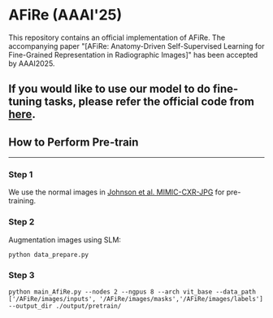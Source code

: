 # AFiRe (AAAI'25)
This repository contains an official implementation of AFiRe. The accompanying paper "[AFiRe: Anatomy-Driven Self-Supervised Learning for Fine-Grained Representation in Radiographic Images]" has been accepted by AAAI2025. 

**If you would like to use our model to do fine-tuning tasks, please refer the official code from [here](https://github.com/RL4M/MRM-pytorch).**
----
## How to Perform Pre-train

----
### Step 1
We use the normal images in  [Johnson et al. MIMIC-CXR-JPG](https://physionet.org/content/mimic-cxr-jpg/2.0.0/) for pre-training.

### Step 2
Augmentation images using SLM:
```
python data_prepare.py
```
### Step 3
```
python main_AfiRe.py --nodes 2 --ngpus 8 --arch vit_base --data_path ['/AFiRe/images/inputs', '/AFiRe/images/masks','/AFiRe/images/labels'] --output_dir ./output/pretrain/
```
